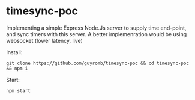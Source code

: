 # timesync-poc
Implementing a simple Express Node.Js server to supply time end-point, and sync timers with this server.
A better implemenration would be using websocket (lower latency, live)

Install:

```git clone https://github.com/guyromb/timesync-poc && cd timesync-poc && npm i```

Start:

```npm start```
